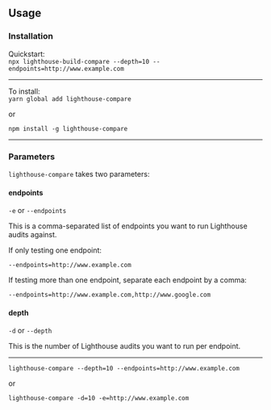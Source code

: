 ## Usage

### Installation

Quickstart:<br />
`npx lighthouse-build-compare --depth=10 --endpoints=http://www.example.com`

<hr />

To install:<br />
`yarn global add lighthouse-compare`

or

`npm install -g lighthouse-compare`

<hr />

### Parameters

`lighthouse-compare` takes two parameters:

#### endpoints

`-e` or `--endpoints`

This is a comma-separated list of endpoints you want to run Lighthouse audits against. 

If only testing one endpoint:

`--endpoints=http://www.example.com`

If testing more than one endpoint, separate each endpoint by a comma:

`--endpoints=http://www.example.com,http://www.google.com`

#### depth

`-d` or `--depth`

This is the number of Lighthouse audits you want to run per endpoint.

<hr />

`lighthouse-compare --depth=10 --endpoints=http://www.example.com`

or

`lighthouse-compare -d=10 -e=http://www.example.com`